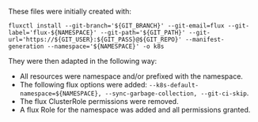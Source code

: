 These files were initially created with:
```
fluxctl install --git-branch='${GIT_BRANCH}' --git-email=flux --git-label='flux-${NAMESPACE}' --git-path='${GIT_PATH}' --git-url='https://${GIT_USER}:${GIT_PASS}@${GIT_REPO}' --manifest-generation --namespace='${NAMESPACE}' -o k8s
```

They were then adapted in the following way:
* All resources were namespace and/or prefixed with the namespace.
* The following flux options were added: `--k8s-default-namespace=${NAMESPACE}, --sync-garbage-collection, --git-ci-skip`.
* The flux ClusterRole permissions were removed.
* A flux Role for the namespace was added and all permissions granted.
